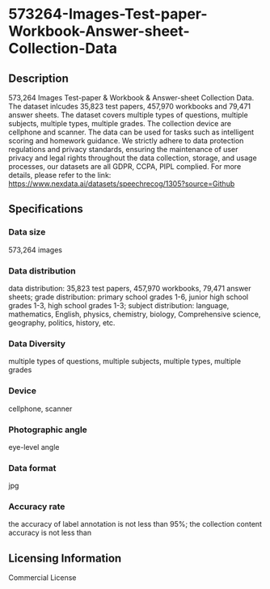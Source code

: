 # 573264-Images-Test-paper-Workbook-Answer-sheet-Collection-Data

## Description
573,264 Images Test-paper & Workbook & Answer-sheet Collection Data. The dataset inlcudes 35,823 test papers, 457,970 workbooks and 79,471 answer sheets. The dataset covers multiple types of questions, multiple subjects, multiple types, multiple grades. The collection device are cellphone and scanner. The data can be used for tasks such as intelligent scoring and homework guidance. We strictly adhere to data protection regulations and privacy standards, ensuring the maintenance of user privacy and legal rights throughout the data collection, storage, and usage processes, our datasets are all GDPR, CCPA, PIPL complied.
For more details, please refer to the link: https://www.nexdata.ai/datasets/speechrecog/1305?source=Github

## Specifications
### Data size
573,264 images
### Data distribution
data distribution: 35,823 test papers, 457,970 workbooks, 79,471 answer sheets; grade distribution:  primary school grades 1-6, junior high school grades 1-3, high school grades 1-3; subject distribution: language, mathematics, English, physics, chemistry, biology, Comprehensive science, geography, politics, history, etc.
### Data Diversity
multiple types of questions, multiple subjects, multiple types, multiple grades
### Device
cellphone, scanner
### Photographic angle
eye-level angle
### Data format
jpg
### Accuracy rate
the accuracy of label annotation is not less than 95%; the collection content accuracy is not less than

## Licensing Information
Commercial License





















